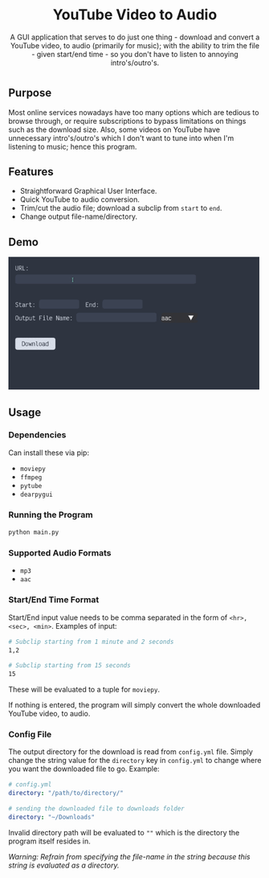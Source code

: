 <h1 align="center"> YouTube Video to Audio </h1>

<p align="center">
A GUI application that serves to do just one thing - download and convert a YouTube video, to audio (primarily for music); with the ability to trim the file - given start/end time - so you don't have to listen to annoying intro's/outro's.
</p>

<h1></h1>

## Purpose
Most online services nowadays have too many options which are tedious to browse through, or require subscriptions to bypass limitations on things such as the download size. Also, some videos on YouTube have unnecessary intro's/outro's which I don't want to tune into when I'm listening to music; hence this program.

## Features
- Straightforward Graphical User Interface.
- Quick YouTube to audio conversion.
- Trim/cut the audio file; download a subclip from `start` to `end`.
- Change output file-name/directory.

## Demo
<img src="assets/demo_a.gif" width=500></img>

## Usage

### Dependencies
Can install these via pip:
- `moviepy`
- `ffmpeg`
- `pytube`
- `dearpygui`

### Running the Program

```bash
python main.py
```

### Supported Audio Formats
- `mp3`
- `aac`

### Start/End Time Format
Start/End input value needs to be comma separated in the form of `<hr>, <sec>, <min>`. Examples of input:

```bash
# Subclip starting from 1 minute and 2 seconds
1,2
```

```bash
# Subclip starting from 15 seconds
15
```

These will be evaluated to a tuple for `moviepy`.

If nothing is entered, the program will simply convert the whole downloaded YouTube video, to audio.

### Config File
The output directory for the download is read from `config.yml` file. Simply change the string value for the `directory` key in `config.yml` to change where you want the downloaded file to go. Example:

```yaml
# config.yml
directory: "/path/to/directory/"
```

```yaml
# sending the downloaded file to downloads folder
directory: "~/Downloads"
```

Invalid directory path will be evaluated to `""` which is the directory the program itself resides in.

*Warning: Refrain from specifying the file-name in the string because this string is evaluated as a directory.*
